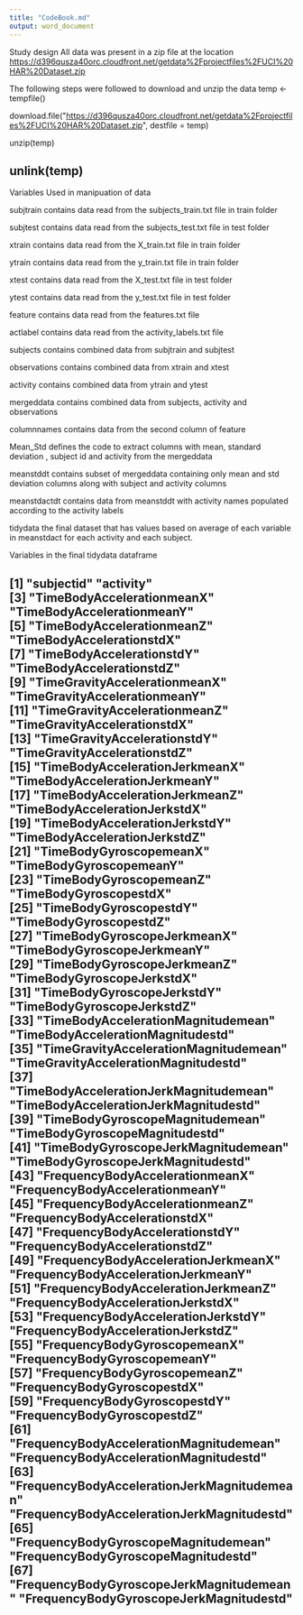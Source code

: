 ```yaml
---
title: "CodeBook.md"
output: word_document
---
```

Study design
All data was present in a zip file at the location https://d396qusza40orc.cloudfront.net/getdata%2Fprojectfiles%2FUCI%20HAR%20Dataset.zip

The following steps were followed to download and unzip the data
temp <- tempfile()

download.file("https://d396qusza40orc.cloudfront.net/getdata%2Fprojectfiles%2FUCI%20HAR%20Dataset.zip", destfile = temp)

unzip(temp)

unlink(temp)
-----

Variables Used in manipuation of data

subjtrain contains data read from the subjects_train.txt file in train folder

subjtest contains data read from the subjects_test.txt file in test folder

xtrain contains data read from the X_train.txt file in train folder

ytrain contains data read from the y_train.txt file in train folder

xtest contains data read from the X_test.txt file in test folder

ytest contains data read from the y_test.txt file in test folder

feature contains data read from the features.txt file 

actlabel contains data read from the activity_labels.txt file 

subjects contains combined data from subjtrain and subjtest

observations contains combined data from xtrain and xtest 

activity contains combined data from ytrain and ytest 

mergeddata contains combined data from subjects, activity and observations

columnnames contains data from the second column of feature

Mean_Std defines the code to extract columns with mean, standard deviation , subject id and 
activity from the mergeddata

meanstddt contains subset of mergeddata containing only mean and std deviation columns along with subject and activity columns

meanstdactdt contains data from meanstddt with activity names populated according to the activity labels

tidydata the final dataset that has values based on  average of each variable in meanstdact for each activity and each subject.



Variables in the final tidydata dataframe

 [1] "subjectid"                                  "activity"                                  
 [3] "TimeBodyAccelerationmeanX"                  "TimeBodyAccelerationmeanY"                 
 [5] "TimeBodyAccelerationmeanZ"                  "TimeBodyAccelerationstdX"                  
 [7] "TimeBodyAccelerationstdY"                   "TimeBodyAccelerationstdZ"                  
 [9] "TimeGravityAccelerationmeanX"               "TimeGravityAccelerationmeanY"              
[11] "TimeGravityAccelerationmeanZ"               "TimeGravityAccelerationstdX"               
[13] "TimeGravityAccelerationstdY"                "TimeGravityAccelerationstdZ"               
[15] "TimeBodyAccelerationJerkmeanX"              "TimeBodyAccelerationJerkmeanY"             
[17] "TimeBodyAccelerationJerkmeanZ"              "TimeBodyAccelerationJerkstdX"              
[19] "TimeBodyAccelerationJerkstdY"               "TimeBodyAccelerationJerkstdZ"              
[21] "TimeBodyGyroscopemeanX"                     "TimeBodyGyroscopemeanY"                    
[23] "TimeBodyGyroscopemeanZ"                     "TimeBodyGyroscopestdX"                     
[25] "TimeBodyGyroscopestdY"                      "TimeBodyGyroscopestdZ"                     
[27] "TimeBodyGyroscopeJerkmeanX"                 "TimeBodyGyroscopeJerkmeanY"                
[29] "TimeBodyGyroscopeJerkmeanZ"                 "TimeBodyGyroscopeJerkstdX"                 
[31] "TimeBodyGyroscopeJerkstdY"                  "TimeBodyGyroscopeJerkstdZ"                 
[33] "TimeBodyAccelerationMagnitudemean"          "TimeBodyAccelerationMagnitudestd"          
[35] "TimeGravityAccelerationMagnitudemean"       "TimeGravityAccelerationMagnitudestd"       
[37] "TimeBodyAccelerationJerkMagnitudemean"      "TimeBodyAccelerationJerkMagnitudestd"      
[39] "TimeBodyGyroscopeMagnitudemean"             "TimeBodyGyroscopeMagnitudestd"             
[41] "TimeBodyGyroscopeJerkMagnitudemean"         "TimeBodyGyroscopeJerkMagnitudestd"         
[43] "FrequencyBodyAccelerationmeanX"             "FrequencyBodyAccelerationmeanY"            
[45] "FrequencyBodyAccelerationmeanZ"             "FrequencyBodyAccelerationstdX"             
[47] "FrequencyBodyAccelerationstdY"              "FrequencyBodyAccelerationstdZ"             
[49] "FrequencyBodyAccelerationJerkmeanX"         "FrequencyBodyAccelerationJerkmeanY"        
[51] "FrequencyBodyAccelerationJerkmeanZ"         "FrequencyBodyAccelerationJerkstdX"         
[53] "FrequencyBodyAccelerationJerkstdY"          "FrequencyBodyAccelerationJerkstdZ"         
[55] "FrequencyBodyGyroscopemeanX"                "FrequencyBodyGyroscopemeanY"               
[57] "FrequencyBodyGyroscopemeanZ"                "FrequencyBodyGyroscopestdX"                
[59] "FrequencyBodyGyroscopestdY"                 "FrequencyBodyGyroscopestdZ"                
[61] "FrequencyBodyAccelerationMagnitudemean"     "FrequencyBodyAccelerationMagnitudestd"     
[63] "FrequencyBodyAccelerationJerkMagnitudemean" "FrequencyBodyAccelerationJerkMagnitudestd" 
[65] "FrequencyBodyGyroscopeMagnitudemean"        "FrequencyBodyGyroscopeMagnitudestd"        
[67] "FrequencyBodyGyroscopeJerkMagnitudemean"    "FrequencyBodyGyroscopeJerkMagnitudestd"   
------
